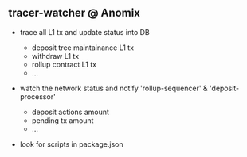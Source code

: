 ## tracer-watcher @ Anomix

* trace all L1 tx and update status into DB
  * deposit tree maintainance L1 tx
  * withdraw L1 tx
  * rollup contract L1 tx
  * ...

* watch the network status and notify 'rollup-sequencer' & 'deposit-processor'
  * deposit actions amount
  * pending tx amount
  * ...

- look for scripts in package.json
